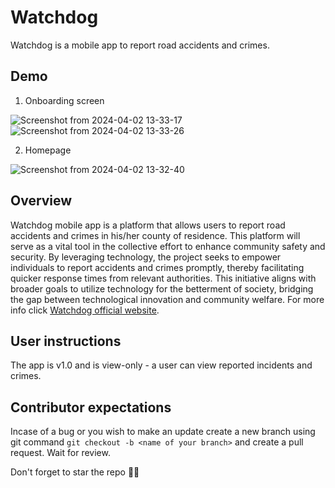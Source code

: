 # Watchdog
Watchdog is a mobile app to report road accidents and crimes.

## Demo
1. Onboarding screen

  ![Screenshot from 2024-04-02 13-33-17](https://github.com/morikeli/watchdog-mobile-app/assets/78599959/3ff0cccd-e303-46da-951e-e3b53e39e7cc) ![Screenshot from 2024-04-02 13-33-26](https://github.com/morikeli/watchdog-mobile-app/assets/78599959/e50a1ed2-8e4f-40c4-b796-fca43f3bf732)

2. Homepage

  ![Screenshot from 2024-04-02 13-32-40](https://github.com/morikeli/watchdog-mobile-app/assets/78599959/47a40094-9ad2-4932-a074-835c7888f556)


## Overview
Watchdog mobile app is a platform that allows users to report road accidents and crimes in his/her county of residence.  This platform will serve as a vital tool in the collective effort to enhance community safety and security. By leveraging technology, the project seeks to empower individuals to report accidents and crimes promptly, thereby facilitating quicker response times from relevant authorities. This initiative aligns with broader goals to utilize technology for the betterment of society, bridging the gap between technological innovation and community welfare. For more info click [Watchdog official website](https://watch-dog-website.onrender.com/auth/login/).

## User instructions
The app is v1.0 and is view-only - a user can view reported incidents and crimes.


## Contributor expectations
Incase of a bug or you wish to make an update create a new branch using git command `git checkout -b <name of your branch>` and create a pull request. Wait for review.

Don't forget to star the repo 🌟😉
